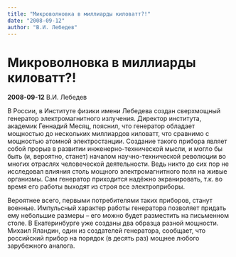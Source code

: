 ```yaml
---
title: "Микроволновка в миллиарды киловатт?!"
date: "2008-09-12"
author: "В.И. Лебедев"
---
```


# Микроволновка в миллиарды киловатт?!

**2008-09-12** В.И. Лебедев

В России, в Институте физики имени Лебедева создан сверхмощный генератор электромагнитного излучения. Директор института, академик Геннадий Месяц, пояснил, что генератор обладает мощностью до нескольких миллиардов киловатт, что сравнимо с мощностью атомной электростанции. Создание такого прибора являет собой прорыв в развитии инженерно-технической мысли, и могло бы быть (и, вероятно, станет) началом научно-технической революции во многих отраслях человеческой деятельности. Ведь никто до сих пор не исследовал влияния столь мощного электромагнитного поля на живые организмы. Сам генератор приходится надёжно экранировать, т.к. во время его работы выходят из строя все электроприборы.

Вероятнее всего, первыми потребителями таких приборов, станут военные. Импульсный характер работы генератора позволяет придать ему небольшие размеры – его можно будет разместить на письменном столе. В Екатеринбурге уже созданы два образца разной мощности. Михаил Яландин, один из создателей генератора, сообщает, что российский прибор на порядок (в десять раз) мощнее любого зарубежного аналога.